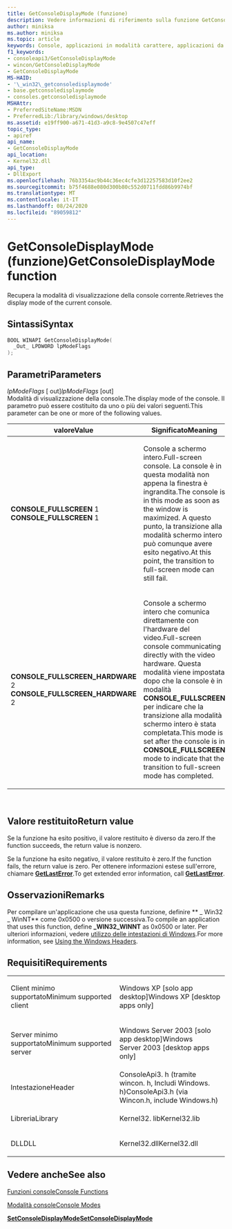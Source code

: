 ```yaml
---
title: GetConsoleDisplayMode (funzione)
description: Vedere informazioni di riferimento sulla funzione GetConsoleDisplayMode, che consente di recuperare la modalità di visualizzazione della console corrente.
author: miniksa
ms.author: miniksa
ms.topic: article
keywords: Console, applicazioni in modalità carattere, applicazioni da riga di comando, applicazioni Terminal, API console
f1_keywords:
- consoleapi3/GetConsoleDisplayMode
- wincon/GetConsoleDisplayMode
- GetConsoleDisplayMode
MS-HAID:
- '\_win32\_getconsoledisplaymode'
- base.getconsoledisplaymode
- consoles.getconsoledisplaymode
MSHAttr:
- PreferredSiteName:MSDN
- PreferredLib:/library/windows/desktop
ms.assetid: e19ff900-a671-41d3-a9c8-9e4507c47eff
topic_type:
- apiref
api_name:
- GetConsoleDisplayMode
api_location:
- Kernel32.dll
api_type:
- DllExport
ms.openlocfilehash: 76b3354ac9b44c36ec4cfe3d12257583d10f2ee2
ms.sourcegitcommit: b75f4688e080d300b80c552d0711fdd86b9974bf
ms.translationtype: MT
ms.contentlocale: it-IT
ms.lasthandoff: 08/24/2020
ms.locfileid: "89059812"
---
```

# <a name="getconsoledisplaymode-function"></a><span data-ttu-id="ad29a-104">GetConsoleDisplayMode (funzione)</span><span class="sxs-lookup"><span data-stu-id="ad29a-104">GetConsoleDisplayMode function</span></span>


<span data-ttu-id="ad29a-105">Recupera la modalità di visualizzazione della console corrente.</span><span class="sxs-lookup"><span data-stu-id="ad29a-105">Retrieves the display mode of the current console.</span></span>

<a name="syntax"></a><span data-ttu-id="ad29a-106">Sintassi</span><span class="sxs-lookup"><span data-stu-id="ad29a-106">Syntax</span></span>
------

```C
BOOL WINAPI GetConsoleDisplayMode(
  _Out_ LPDWORD lpModeFlags
);
```

<a name="parameters"></a><span data-ttu-id="ad29a-107">Parametri</span><span class="sxs-lookup"><span data-stu-id="ad29a-107">Parameters</span></span>
----------

<span data-ttu-id="ad29a-108">*lpModeFlags* \[ out\]</span><span class="sxs-lookup"><span data-stu-id="ad29a-108">*lpModeFlags* \[out\]</span></span>  
<span data-ttu-id="ad29a-109">Modalità di visualizzazione della console.</span><span class="sxs-lookup"><span data-stu-id="ad29a-109">The display mode of the console.</span></span> <span data-ttu-id="ad29a-110">Il parametro può essere costituito da uno o più dei valori seguenti.</span><span class="sxs-lookup"><span data-stu-id="ad29a-110">This parameter can be one or more of the following values.</span></span>

<table>
<colgroup>
<col width="50%" />
<col width="50%" />
</colgroup>
<thead>
<tr class="header">
<th><span data-ttu-id="ad29a-111">valore</span><span class="sxs-lookup"><span data-stu-id="ad29a-111">Value</span></span></th>
<th><span data-ttu-id="ad29a-112">Significato</span><span class="sxs-lookup"><span data-stu-id="ad29a-112">Meaning</span></span></th>
</tr>
</thead>
<tbody>
<tr class="odd">
<td><span data-ttu-id="ad29a-113"><span id="CONSOLE_FULLSCREEN"></span><span id="console_fullscreen"></span>
<strong>CONSOLE_FULLSCREEN</strong> 1</span><span class="sxs-lookup"><span data-stu-id="ad29a-113"><span id="CONSOLE_FULLSCREEN"></span><span id="console_fullscreen"></span>
<strong>CONSOLE_FULLSCREEN</strong> 1</span></span></td>
<td><p><span data-ttu-id="ad29a-114">Console a schermo intero.</span><span class="sxs-lookup"><span data-stu-id="ad29a-114">Full-screen console.</span></span> <span data-ttu-id="ad29a-115">La console è in questa modalità non appena la finestra è ingrandita.</span><span class="sxs-lookup"><span data-stu-id="ad29a-115">The console is in this mode as soon as the window is maximized.</span></span> <span data-ttu-id="ad29a-116">A questo punto, la transizione alla modalità schermo intero può comunque avere esito negativo.</span><span class="sxs-lookup"><span data-stu-id="ad29a-116">At this point, the transition to full-screen mode can still fail.</span></span></p></td>
</tr>
<tr class="even">
<td><span data-ttu-id="ad29a-117"><span id="CONSOLE_FULLSCREEN_HARDWARE"></span><span id="console_fullscreen_hardware"></span>
<strong>CONSOLE_FULLSCREEN_HARDWARE</strong> 2</span><span class="sxs-lookup"><span data-stu-id="ad29a-117"><span id="CONSOLE_FULLSCREEN_HARDWARE"></span><span id="console_fullscreen_hardware"></span>
<strong>CONSOLE_FULLSCREEN_HARDWARE</strong> 2</span></span></td>
<td><p><span data-ttu-id="ad29a-118">Console a schermo intero che comunica direttamente con l'hardware del video.</span><span class="sxs-lookup"><span data-stu-id="ad29a-118">Full-screen console communicating directly with the video hardware.</span></span> <span data-ttu-id="ad29a-119">Questa modalità viene impostata dopo che la console è in modalità <strong>CONSOLE_FULLSCREEN</strong> per indicare che la transizione alla modalità schermo intero è stata completata.</span><span class="sxs-lookup"><span data-stu-id="ad29a-119">This mode is set after the console is in <strong>CONSOLE_FULLSCREEN</strong> mode to indicate that the transition to full-screen mode has completed.</span></span></p></td>
</tr>
</tbody>
</table>

 

<a name="return-value"></a><span data-ttu-id="ad29a-120">Valore restituito</span><span class="sxs-lookup"><span data-stu-id="ad29a-120">Return value</span></span>
------------

<span data-ttu-id="ad29a-121">Se la funzione ha esito positivo, il valore restituito è diverso da zero.</span><span class="sxs-lookup"><span data-stu-id="ad29a-121">If the function succeeds, the return value is nonzero.</span></span>

<span data-ttu-id="ad29a-122">Se la funzione ha esito negativo, il valore restituito è zero.</span><span class="sxs-lookup"><span data-stu-id="ad29a-122">If the function fails, the return value is zero.</span></span> <span data-ttu-id="ad29a-123">Per ottenere informazioni estese sull'errore, chiamare [**GetLastError**](https://msdn.microsoft.com/library/windows/desktop/ms679360).</span><span class="sxs-lookup"><span data-stu-id="ad29a-123">To get extended error information, call [**GetLastError**](https://msdn.microsoft.com/library/windows/desktop/ms679360).</span></span>

<a name="remarks"></a><span data-ttu-id="ad29a-124">Osservazioni</span><span class="sxs-lookup"><span data-stu-id="ad29a-124">Remarks</span></span>
-------

<span data-ttu-id="ad29a-125">Per compilare un'applicazione che usa questa funzione, definire \*\* \_ Win32 \_ WinNT\*\* come 0x0500 o versione successiva.</span><span class="sxs-lookup"><span data-stu-id="ad29a-125">To compile an application that uses this function, define **\_WIN32\_WINNT** as 0x0500 or later.</span></span> <span data-ttu-id="ad29a-126">Per ulteriori informazioni, vedere [utilizzo delle intestazioni di Windows](https://msdn.microsoft.com/library/windows/desktop/aa383745).</span><span class="sxs-lookup"><span data-stu-id="ad29a-126">For more information, see [Using the Windows Headers](https://msdn.microsoft.com/library/windows/desktop/aa383745).</span></span>

<a name="requirements"></a><span data-ttu-id="ad29a-127">Requisiti</span><span class="sxs-lookup"><span data-stu-id="ad29a-127">Requirements</span></span>
------------

<table>
<colgroup>
<col width="50%" />
<col width="50%" />
</colgroup>
<tbody>
<tr class="odd">
<td><p><span data-ttu-id="ad29a-128">Client minimo supportato</span><span class="sxs-lookup"><span data-stu-id="ad29a-128">Minimum supported client</span></span></p></td>
<td><p><span data-ttu-id="ad29a-129">Windows XP [solo app desktop]</span><span class="sxs-lookup"><span data-stu-id="ad29a-129">Windows XP [desktop apps only]</span></span></p></td>
</tr>
<tr class="even">
<td><p><span data-ttu-id="ad29a-130">Server minimo supportato</span><span class="sxs-lookup"><span data-stu-id="ad29a-130">Minimum supported server</span></span></p></td>
<td><p><span data-ttu-id="ad29a-131">Windows Server 2003 [solo app desktop]</span><span class="sxs-lookup"><span data-stu-id="ad29a-131">Windows Server 2003 [desktop apps only]</span></span></p></td>
</tr>
<tr class="odd">
<td><p><span data-ttu-id="ad29a-132">Intestazione</span><span class="sxs-lookup"><span data-stu-id="ad29a-132">Header</span></span></p></td>
<td><span data-ttu-id="ad29a-133">ConsoleApi3. h (tramite wincon. h, Includi Windows. h)</span><span class="sxs-lookup"><span data-stu-id="ad29a-133">ConsoleApi3.h (via Wincon.h, include Windows.h)</span></span></td>
</tr>
<tr class="even">
<td><p><span data-ttu-id="ad29a-134">Libreria</span><span class="sxs-lookup"><span data-stu-id="ad29a-134">Library</span></span></p></td>
<td><span data-ttu-id="ad29a-135">Kernel32. lib</span><span class="sxs-lookup"><span data-stu-id="ad29a-135">Kernel32.lib</span></span></td>
</tr>
<tr class="odd">
<td><p><span data-ttu-id="ad29a-136">DLL</span><span class="sxs-lookup"><span data-stu-id="ad29a-136">DLL</span></span></p></td>
<td><span data-ttu-id="ad29a-137">Kernel32.dll</span><span class="sxs-lookup"><span data-stu-id="ad29a-137">Kernel32.dll</span></span></td>
</tr>
<tr class="even">
</tr>
<tr class="odd">
</tr>
<tr class="even">
</tr>
</tbody>
</table>

## <a name="span-idsee_alsospansee-also"></a><span data-ttu-id="ad29a-138"><span id="see_also"></span>Vedere anche</span><span class="sxs-lookup"><span data-stu-id="ad29a-138"><span id="see_also"></span>See also</span></span>


[<span data-ttu-id="ad29a-139">Funzioni console</span><span class="sxs-lookup"><span data-stu-id="ad29a-139">Console Functions</span></span>](console-functions.md)

[<span data-ttu-id="ad29a-140">Modalità console</span><span class="sxs-lookup"><span data-stu-id="ad29a-140">Console Modes</span></span>](console-modes.md)

[<span data-ttu-id="ad29a-141">**SetConsoleDisplayMode**</span><span class="sxs-lookup"><span data-stu-id="ad29a-141">**SetConsoleDisplayMode**</span></span>](setconsoledisplaymode.md)

 

 




